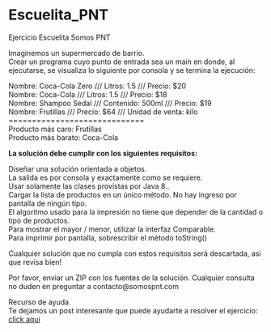 # Escuelita_PNT

Ejercicio Escuelita Somos PNT


<p>Imaginemos un supermercado de barrio.<br>
Crear un programa cuyo punto de entrada sea un main en donde, al ejecutarse, se visualiza lo siguiente por consola y se termina la ejecución:</p>


<p>
Nombre: Coca-Cola Zero /// Litros: 1.5 /// Precio: $20<br>
Nombre: Coca-Cola /// Litros: 1.5 /// Precio: $18<br>
Nombre: Shampoo Sedal /// Contenido: 500ml /// Precio: $19<br>
Nombre: Frutillas /// Precio: $64 /// Unidad de venta: kilo<br>
=============================<br>
Producto más caro: Frutillas<br>
Producto más barato: Coca-Cola<br>
</p>

<p><strong>La solución debe cumplir con los siguientes requisitos:</strong></p>
<p>
Diseñar una solución orientada a objetos.<br>
La salida es por consola y exactamente como se requiere.<br>
Usar solamente las clases provistas por Java 8..<br>
Cargar la lista de productos en un único método. No hay ingreso por pantalla de ningún tipo.<br>
El algoritmo usado para la impresión no tiene que depender de la cantidad o tipo de productos.<br>
Para mostrar el mayor / menor, utilizar la interfaz Comparable.<br>
Para imprimir por pantalla, sobrescribir el método toString()<br>
</p>
<p>Cualquier solución que no cumpla con estos requisitos será descartada, asi que revisa bien!</p>
<p>Por favor, enviar un ZIP con los fuentes de la solución. Cualquier consulta no duden en preguntar a contacto@somospnt.com</p>


<p>Recurso de ayuda<br>
Te dejamos un post interesante que puede ayudarte a resolver el ejercicio: <a href="http://migranitodejava.blogspot.com.ar/2011/06/programacion-orientada-objetos-con-java.html" target="_blanck">click aqui</a><p>

